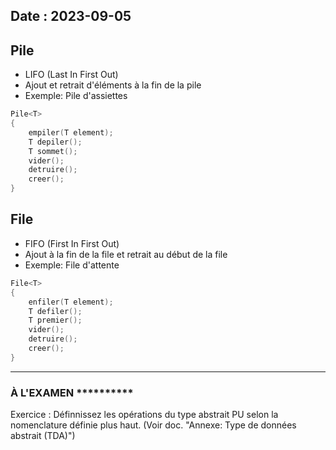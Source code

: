 Date : 2023-09-05
---
## Pile
- LIFO (Last In First Out)
- Ajout et retrait d'éléments à la fin de la pile
- Exemple: Pile d'assiettes

```cpp
Pile<T>
{
    empiler(T element);
    T depiler();
    T sommet();
    vider();
    detruire();
    creer();
}
```

## File
- FIFO (First In First Out)
- Ajout à la fin de la file et retrait au début de la file
- Exemple: File d'attente

```cpp
File<T>
{
    enfiler(T element);
    T defiler();
    T premier();
    vider();
    detruire();
    creer();
}
```
---
### À L'EXAMEN **********
Exercice : Définnissez les opérations du type abstrait PU selon la nomenclature définie plus haut. (Voir doc. "Annexe: Type de données abstrait (TDA)")

